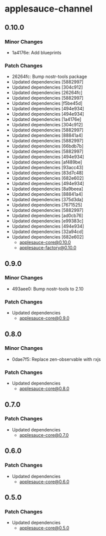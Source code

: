 # applesauce-channel

## 0.10.0

### Minor Changes

- 1a4176e: Add blueprints

### Patch Changes

- 26264fc: Bump nostr-tools package
- Updated dependencies [5882997]
- Updated dependencies [304c912]
- Updated dependencies [26264fc]
- Updated dependencies [5882997]
- Updated dependencies [f5be45d]
- Updated dependencies [494e934]
- Updated dependencies [494e934]
- Updated dependencies [1a4176e]
- Updated dependencies [304c912]
- Updated dependencies [5882997]
- Updated dependencies [88841a4]
- Updated dependencies [5882997]
- Updated dependencies [66bdb7b]
- Updated dependencies [5882997]
- Updated dependencies [494e934]
- Updated dependencies [af489be]
- Updated dependencies [93acc43]
- Updated dependencies [83d7c48]
- Updated dependencies [682e602]
- Updated dependencies [494e934]
- Updated dependencies [8a9beea]
- Updated dependencies [88841a4]
- Updated dependencies [375d3da]
- Updated dependencies [7671525]
- Updated dependencies [5882997]
- Updated dependencies [ad0cb76]
- Updated dependencies [e99383c]
- Updated dependencies [494e934]
- Updated dependencies [32a94cd]
- Updated dependencies [682e602]
  - applesauce-core@0.10.0
  - applesauce-factory@0.10.0

## 0.9.0

### Minor Changes

- 493aee0: Bump nostr-tools to 2.10

### Patch Changes

- Updated dependencies
  - applesauce-core@0.9.0

## 0.8.0

### Minor Changes

- 0dae7f5: Replace zen-observable with rxjs

### Patch Changes

- Updated dependencies
  - applesauce-core@0.8.0

## 0.7.0

### Patch Changes

- Updated dependencies
  - applesauce-core@0.7.0

## 0.6.0

### Patch Changes

- Updated dependencies
  - applesauce-core@0.6.0

## 0.5.0

### Patch Changes

- Updated dependencies
  - applesauce-core@0.5.0
